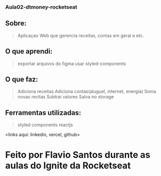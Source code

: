 ### Aula02-dtmoney-rocketseat

## Sobre:

>Aplicaçao Web que gerencia receitas, contas em geral e etc.


## O que aprendi:
>exportar arquivos do figma
>usar styled-components


## O que faz:

>Adiciona receitas
>Adiciona contas(aluguel, internet, energia)
>Soma novas recitas
>Subtrai valores
>Salva no storage


## Ferramentas utilizadas:

>styled components
>reactjs


<links aqui: linkedin, vercel, github> 

# Feito por Flavio Santos durante as aulas do Ignite da Rocketseat
